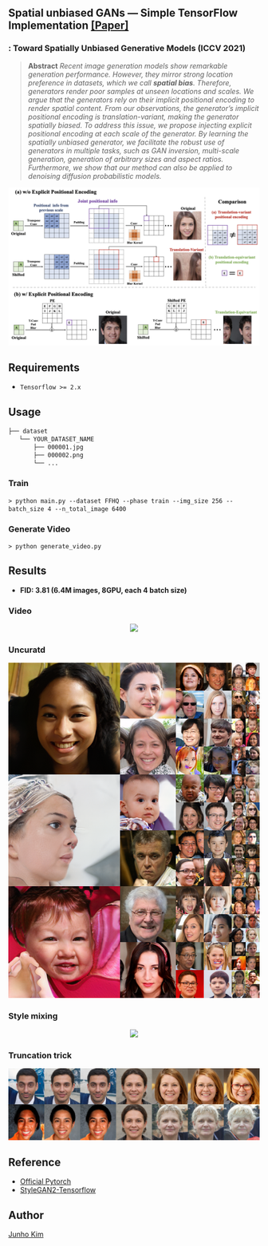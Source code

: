 ## Spatial unbiased GANs &mdash; Simple TensorFlow Implementation [[Paper]](https://arxiv.org/abs/2108.01285)
### : Toward Spatially Unbiased Generative Models (ICCV 2021)

> **Abstract** *Recent image generation models show remarkable generation performance. However, they mirror strong location preference in datasets, which we call **spatial bias**. Therefore, generators render poor samples at unseen locations and scales. We argue that the generators rely on their implicit positional encoding to render spatial content. From our observations, the generator’s implicit positional encoding is translation-variant, making the generator spatially biased. To address this issue, we propose injecting explicit positional encoding at each scale of the generator. By learning the spatially unbiased generator, we facilitate the robust use of generators in multiple tasks, such as GAN inversion, multi-scale generation, generation of arbitrary sizes and aspect ratios. Furthermore, we show that our method can also be applied to denoising diffusion probabilistic models.*

<div align="center">
  <img src="./assets/teaser.png">
</div>

## Requirements
* `Tensorflow >= 2.x`

## Usage
```
├── dataset
   └── YOUR_DATASET_NAME
       ├── 000001.jpg 
       ├── 000002.png
       └── ...
```

### Train
```
> python main.py --dataset FFHQ --phase train --img_size 256 --batch_size 4 --n_total_image 6400
```

### Generate Video
```
> python generate_video.py
```

## Results
* **FID: 3.81 (6.4M images, 8GPU, each 4 batch size)**
### Video
<div align="center">
  <img src="./assets/sample_2.gif">
</div>

### Uncuratd
<div align="center">
  <img src="./assets/uncurated.png">
</div>

### Style mixing
<div align="center">
  <img src="./assets/style_mixing.png">
</div>

### Truncation trick
<div align="center">
  <img src="./assets/truncation_trick.png">
</div>

## Reference
* [Official Pytorch](https://github.com/jychoi118/toward_spatial_unbiased)
* [StyleGAN2-Tensorflow](https://github.com/moono/stylegan2-tf-2.x)

## Author
[Junho Kim](http://bit.ly/jhkim_resume)
